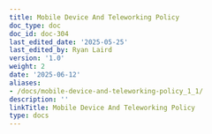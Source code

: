 ```yaml
---
title: Mobile Device And Teleworking Policy
doc_type: doc
doc_id: doc-304
last_edited_date: '2025-05-25'
last_edited_by: Ryan Laird
version: '1.0'
weight: 2
date: '2025-06-12'
aliases:
- /docs/mobile-device-and-teleworking-policy_1_1/
description: ''
linkTitle: Mobile Device And Teleworking Policy
type: docs
---
```


<!-- Unsupported block type: unsupported -->
